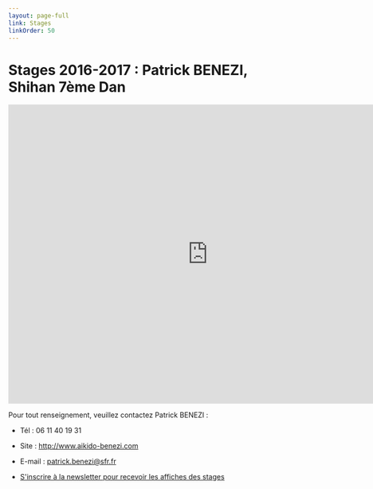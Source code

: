 ```yaml
---
layout: page-full
link: Stages
linkOrder: 50
---
```


# Stages 2016-2017 : Patrick BENEZI, Shihan 7ème Dan

<iframe src="https://calendar.google.com/calendar/embed?showDate=0&amp;showPrint=0&amp;showTitle=0&amp;showCalendars=0&amp;showTz=0&amp;height=600&amp;wkst=2&amp;bgcolor=%23333333&amp;src=fr.french%23holiday%40group.v.calendar.google.com&amp;color=%232952A3&amp;src=2e6mqib6h7mus3ekj4kjas6cdk%40group.calendar.google.com&amp;color=%23A32929&amp;ctz=Europe%2FParis" style="border-width:0" width="800" height="600" frameborder="0" scrolling="no"></iframe>

Pour tout renseignement, veuillez contactez Patrick BENEZI :

- Tél : 06 11 40 19 31

- Site : <a href="http://www.aikido-benezi.com" target="_blank">http://www.aikido-benezi.com</a>

- E-mail : <a href="mailto:patrick.benezi@sfr.fr">patrick.benezi@sfr.fr</a>

- <a href="http://www.aikido-benezi.com/abo_news/index.php" target="_blank">S'inscrire à la newsletter pour recevoir les affiches des stages</a>

